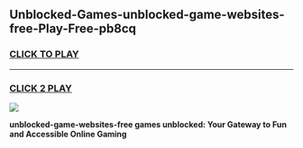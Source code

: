
## Unblocked-Games-unblocked-game-websites-free-Play-Free-pb8cq
<h3>
<a href="https://premium76.site?title=unblocked-game-websites-free&ref=10A">CLICK TO PLAY</a></h3>
<hr>

<h3>
<a href="https://premium76.site?title=unblocked-game-websites-free&ref=10A">CLICK 2 PLAY</a>
  
</h3>

<a href="https://premium76.site?title=unblocked-game-websites-free&ref=10A"><img src="https://clearcache.store/games.png"></a>


**unblocked-game-websites-free games unblocked: Your Gateway to Fun and Accessible Online Gaming**
